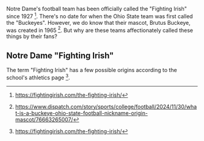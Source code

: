 Notre Dame's football team has been officially called the "Fighting Irish" since 1927 [^1]. There's no date for when the Ohio State team was first called the "Buckeyes". However, we do know that their mascot, Brutus Buckeye, was created in 1965 [^2]. But why are these teams affectionately called these things by their fans? 

## Notre Dame "Fighting Irish"
The term "Fighting Irish" has a few possible origins according to the school's athletics page [^3].

[^1]: <a href="https://fightingirish.com/the-fighting-irish/#:~:text=University%20president,%20nickname%20in%201927." target=_blank>https://fightingirish.com/the-fighting-irish/</a>
[^2]: <a href="https://www.dispatch.com/story/sports/college/football/2024/11/30/what-is-a-buckeye-ohio-state-football-nickname-origin-mascot/76663265007/#:~:text=Brutus%20Buckeye,%20years%20prior." target=_blank>https://www.dispatch.com/story/sports/college/football/2024/11/30/what-is-a-buckeye-ohio-state-football-nickname-origin-mascot/76663265007/</a>
[^3]: <a href="https://fightingirish.com/the-fighting-irish/#:~:text=where%20and,%20perfectly%20explained." target=_blank>https://fightingirish.com/the-fighting-irish/</a>


<!--stackedit_data:
eyJwcm9wZXJ0aWVzIjoidGl0bGU6IFwiTm90cmUgRGFtZSArIE
9oaW8gU3RhdGVcIlxuZXhjZXJwdDogXCJwbGFjZWhvbGRlclwi
XG5hdXRob3I6IEpvaG4gVlxuaGVhZGVyOlxuICB0ZWFzZXI6IF
wiL2Fzc2V0cy9pbWFnZXMvcGxhY2Vob2xkZXIuanBnXCJcbnRh
Z3M6IFxuICAtIHBsYWNlaG9sZGVyXG4iLCJoaXN0b3J5IjpbMj
AyNTMwNTMyNCwtODk1ODk2MDAyLC02MjQxOTEwOTUsODQ2Mzkw
NzksMTUzNTA4MzE2NSwtNzE5MjU2NjA4LC0xMDM2MDg3OTg0XX
0=
-->